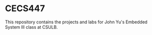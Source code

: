 # CECS447
This repository contains the projects and labs for John Yu's Embedded System III class at CSULB.
